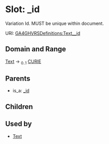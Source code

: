
# Slot: _id


Variation Id. MUST be unique within document.

URI: [GA4GHVRSDefinitions:Text__id](GA4GHVRSDefinitionsText__id)


## Domain and Range

[Text](Text.md) &#8594;  <sub>0..1</sub> [CURIE](CURIE.md)

## Parents

 *  is_a: [_id](_id.md)

## Children


## Used by

 * [Text](Text.md)
